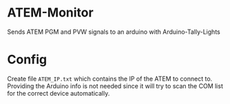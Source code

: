 # ATEM-Monitor
Sends ATEM PGM and PVW signals to an arduino with Arduino-Tally-Lights

# Config
Create file `ATEM_IP.txt` which contains the IP of the ATEM to connect to. Providing the Arduino info is not needed since it will try to scan the COM list for the correct device automatically.
